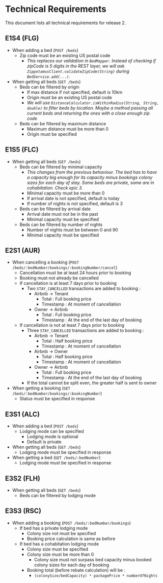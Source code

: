 # Technical Requirements

This document lists all technical requirements for release 2.

## E1S4 (FLG)
- When adding a bed (`POST /beds`)
  - Zip code must be an existing US postal code
    - _This replaces our validation in `BedMapper`. Instead of checking if zipCode is 5 digits in the REST layer, we will ask `ZippotamusClient.validateZipCode(String)` during `BedService.add(...)`._
- When getting all beds (`GET /beds`)
  - Beds can be filtered by origin
    - If max distance if not specified, default is 10km
    - Origin must be an existing US postal code
    - _We will use `DistanceCalculator.isWithinRadius(String, String, double)` to filter beds by location. Maybe a method passing all current beds and returning the ones with a close enough zip code_
  - Beds can be filtered by maximum distance
    - Maximum distance must be more than 0
    - Origin must be specified

## E1S5 (FLC)
- When getting all beds (`GET /beds`)
  - Beds can be filtered by minimal capacity
    - _This changes from the previous behaviour. The bed has to have a capacity big enough for its capacity minus bookings colony sizes for each day of stay. Some beds are private, some are in cohabitation. Check epic 3._
    - Minimal capacity must be more than 0
    - If arrival date is not specified, default is today
    - If number of nights is not specified, default is 3
  - Beds can be filtered by arrival date
    - Arrival date must not be in the past
    - Minimal capacity must be specified
  - Beds can be filtered by number of nights
    - Number of nights must be between 0 and 90
    - Minimal capacity must be specified
    
## E2S1 (AUR)
- When cancelling a booking (`POST /beds/:bedNumber/bookings/:bookingNumber/cancel`)
  - Cancellation must be at least 24 hours prior to booking
  - Booking must not already be cancelled
  - If cancellation is at least 7 days prior to booking
    - Two `STAY_CANCELLED` transactions are added to booking : 
      - Airbnb -> Tenant
        - Total : Full booking price
        - Timestamp : At moment of cancellation
      - Owner -> Airbnb
        - Total : Full booking price
        - Timestamp : At the end of the last day of booking
  - If cancellation is not at least 7 days prior to booking
    - Three `STAY_CANCELLED` transactions are added to booking : 
      - Airbnb -> Tenant
        - Total : Half booking price
        - Timestamp : At moment of cancellation
      - Airbnb -> Owner
        - Total : Half booking price
        - Timestamp : At moment of cancellation
      - Owner -> Airbnb
        - Total : Full booking price
        - Timestamp : At the end of the last day of booking
    - If the total cannot be split even, the greater half is sent to owner
- When getting a booking (`GET /beds/:bedNumber/bookings/:bookingNumber`)
  - Status must be specified in response

## E3S1 (ALC)
- When adding a bed (`POST /beds`)
  - Lodging mode can be specified
    - Lodging mode is optional
    - Default is private
- When getting all beds (`GET /beds`)
  - Lodging mode must be specified in response
- When getting a bed (`GET /beds/:bedNumber`)
  - Lodging mode must be specified in response

## E3S2 (FLH)
- When getting all beds (`GET /beds`)
  - Beds can be filtered by lodging mode
  
## E3S3 (RSC)
- When adding a booking (`POST /beds/:bedNumber/bookings`)
  - If bed has a private lodging mode
      - Colony size not must be specified
      - Booking price calculation is same as before
  - If bed has a cohabitation lodging mode
      - Colony size must be specified
      - Colony size must be more than 0
        - Colony size must not surpass bed capacity minus booked colony sizes for each day of booking
      - Booking total (before rebate calculation) will be :
        - `(colonySize/bedCapacity) * packagePrice * numberOfNights`
